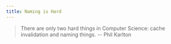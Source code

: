 ```yaml
---
title: Naming is Hard
---
```




> There are only two hard things in Computer Science: cache invalidation and naming things.
> -- Phil Karlton
